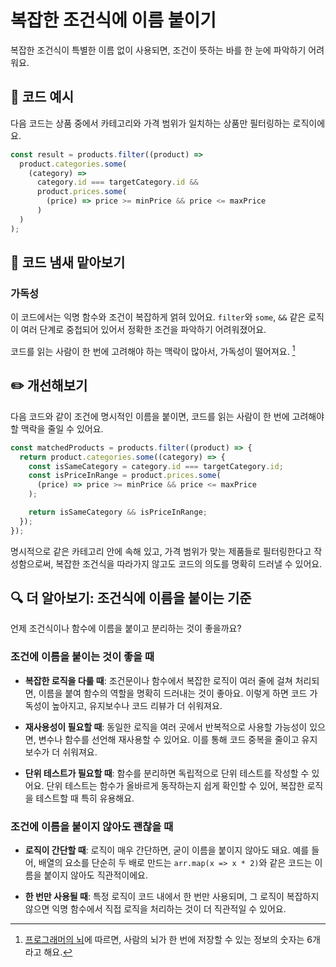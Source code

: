 # 복잡한 조건식에 이름 붙이기

<div style="margin-top: 16px">
<Badge type="info" text="가독성" />
</div>

복잡한 조건식이 특별한 이름 없이 사용되면, 조건이 뜻하는 바를 한 눈에 파악하기 어려워요.

## 📝 코드 예시

다음 코드는 상품 중에서 카테고리와 가격 범위가 일치하는 상품만 필터링하는 로직이에요.

```typescript
const result = products.filter((product) =>
  product.categories.some(
    (category) =>
      category.id === targetCategory.id &&
      product.prices.some(
        (price) => price >= minPrice && price <= maxPrice
      )
  )
);
```

## 👃 코드 냄새 맡아보기

### 가독성

이 코드에서는 익명 함수와 조건이 복잡하게 얽혀 있어요. `filter`와 `some`, `&&` 같은 로직이 여러 단계로 중첩되어 있어서 정확한 조건을 파악하기 어려워졌어요.

코드를 읽는 사람이 한 번에 고려해야 하는 맥락이 많아서, 가독성이 떨어져요. [^1]

[^1]: [프로그래머의 뇌](https://www.yes24.com/product/goods/105911017)에 따르면, 사람의 뇌가 한 번에 저장할 수 있는 정보의 숫자는 6개라고 해요.

## ✏️ 개선해보기

다음 코드와 같이 조건에 명시적인 이름을 붙이면, 코드를 읽는 사람이 한 번에 고려해야 할 맥락을 줄일 수 있어요.

```typescript
const matchedProducts = products.filter((product) => {
  return product.categories.some((category) => {
    const isSameCategory = category.id === targetCategory.id;
    const isPriceInRange = product.prices.some(
      (price) => price >= minPrice && price <= maxPrice
    );

    return isSameCategory && isPriceInRange;
  });
});
```

명시적으로 같은 카테고리 안에 속해 있고, 가격 범위가 맞는 제품들로 필터링한다고 작성함으로써, 복잡한 조건식을 따라가지 않고도 코드의 의도를 명확히 드러낼 수 있어요.

## 🔍 더 알아보기: 조건식에 이름을 붙이는 기준

언제 조건식이나 함수에 이름을 붙이고 분리하는 것이 좋을까요?

### 조건에 이름을 붙이는 것이 좋을 때

- **복잡한 로직을 다룰 때**: 조건문이나 함수에서 복잡한 로직이 여러 줄에 걸쳐 처리되면, 이름을 붙여 함수의 역할을 명확히 드러내는 것이 좋아요. 이렇게 하면 코드 가독성이 높아지고, 유지보수나 코드 리뷰가 더 쉬워져요.

- **재사용성이 필요할 때**: 동일한 로직을 여러 곳에서 반복적으로 사용할 가능성이 있으면, 변수나 함수를 선언해 재사용할 수 있어요. 이를 통해 코드 중복을 줄이고 유지보수가 더 쉬워져요.

- **단위 테스트가 필요할 때**: 함수를 분리하면 독립적으로 단위 테스트를 작성할 수 있어요. 단위 테스트는 함수가 올바르게 동작하는지 쉽게 확인할 수 있어, 복잡한 로직을 테스트할 때 특히 유용해요.

### 조건에 이름을 붙이지 않아도 괜찮을 때

- **로직이 간단할 때**: 로직이 매우 간단하면, 굳이 이름을 붙이지 않아도 돼요. 예를 들어, 배열의 요소를 단순히 두 배로 만드는 `arr.map(x => x * 2)`와 같은 코드는 이름을 붙이지 않아도 직관적이에요.

- **한 번만 사용될 때**: 특정 로직이 코드 내에서 한 번만 사용되며, 그 로직이 복잡하지 않으면 익명 함수에서 직접 로직을 처리하는 것이 더 직관적일 수 있어요.
